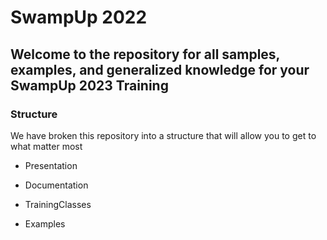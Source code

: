 # SwampUp 2022

## Welcome to the repository for all samples, examples, and generalized knowledge for your SwampUp 2023 Training 

### Structure

We have broken this repository into a structure that will allow you to get to what matter most

- Presentation

- Documentation

- TrainingClasses

- Examples